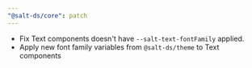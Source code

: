 ```yaml
---
"@salt-ds/core": patch
---
```


- Fix Text components doesn't have `--salt-text-fontFamily` applied.
- Apply new font family variables from `@salt-ds/theme` to Text components
